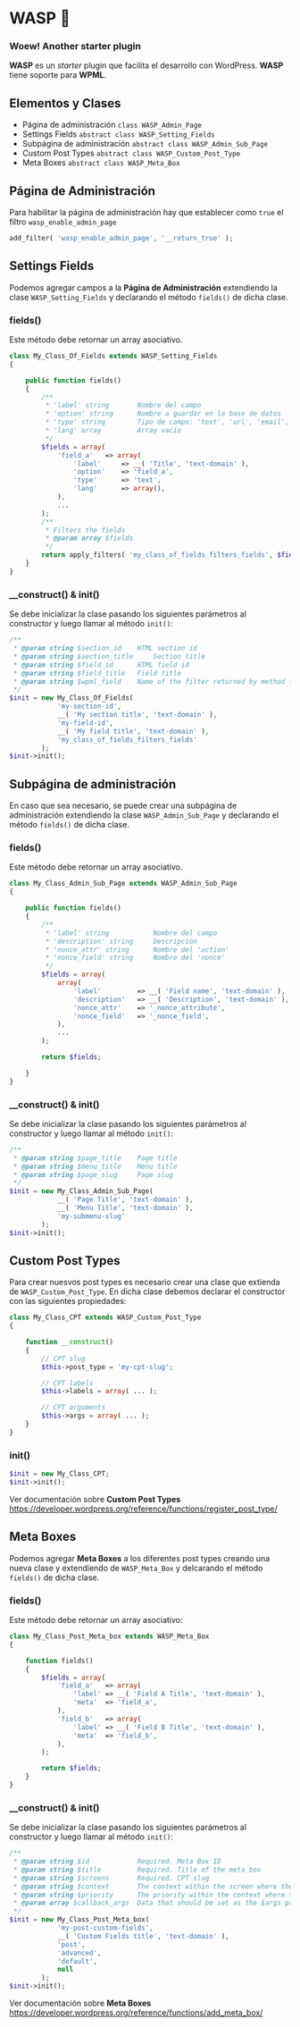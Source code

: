 # WASP 🐝
### Woew! Another starter plugin

**WASP** es un _starter_ plugin que facilita el desarrollo con WordPress.
**WASP** tiene soporte para **WPML**.

## Elementos y Clases
- Página de administración `class WASP_Admin_Page`
- Settings Fields `abstract class WASP_Setting_Fields`
- Subpágina de administración `abstract class WASP_Admin_Sub_Page`
- Custom Post Types `abstract class WASP_Custom_Post_Type`
- Meta Boxes `abstract class WASP_Meta_Box`


## Página de Administración
Para habilitar la página de administración hay que establecer como `true` el filtro `wasp_enable_admin_page`

```php
add_filter( 'wasp_enable_admin_page', '__return_true' );
```

## Settings Fields
Podemos agregar campos a la **Página de Administración** extendiendo la clase `WASP_Setting_Fields` y declarando el método `fields()` de dicha clase.

### fields()
Este método debe retornar un array asociativo.

```php
class My_Class_Of_Fields extends WASP_Setting_Fields
{

	public function fields()
	{
        /**
         * 'label' string		Nombre del campo
         * 'option' string		Nombre a guardar en la base de datos
         * 'type' string		Tipo de campo: 'text', 'url', 'email', 'textarera', 'content',
         * 'lang' array			Array vacío
         */
		$fields = array(
			'field_a'	=> array(
				'label'		=> __( 'Title', 'text-domain' ),
				'option'	=> 'field_a',
				'type'		=> 'text',
				'lang'		=> array(),
			),
			...
		);
		/**
		 * Filters the fields
		 * @param array $fields
		 */
		return apply_filters( 'my_class_of_fields_filters_fields', $fields );
	}
}
```
### __construct() & init()
Se debe inicializar la clase pasando los siguientes parámetros al constructor y luego llamar al método `init()`:
```php
/**
 * @param string $section_id 	HTML section id
 * @param string $section_title 	Section title
 * @param string $field_id 		HTML field id
 * @param string $field_title 	Field title
 * @param string $wpml_field 	Name of the filter returned by method fields()
 */
$init = new My_Class_Of_Fields(
			'my-section-id',
			__( 'My section title', 'text-domain' ),
			'my-field-id',
			__( 'My field title', 'text-domain' ),
			'my_class_of_fields_filters_fields'
		);
$init->init();
```

## Subpágina de administración
En caso que sea necesario, se puede crear una subpágina de administración extendiendo la clase `WASP_Admin_Sub_Page` y declarando el método `fields()` de dicha clase.

### fields()
Este método debe retornar un array asociativo.
```php
class My_Class_Admin_Sub_Page extends WASP_Admin_Sub_Page
{

	public function fields()
	{
		/**
		 * 'label' string			Nombre del campo
		 * 'description' string		Descripción
		 * 'nonce_attr' string 		Nombre del 'action'
		 * 'nonce_field' string 	Nombre del 'nonce'
		 */
		$fields = array(
			array(
				'label'			=> __( 'Field name', 'text-domain' ),
				'description'	=> __( 'Description', 'text-domain' ),
				'nonce_attr'	=> '_nonce_attribute',
				'nonce_field'	=> '_nonce_field',
			),
			...
		);

		return $fields;

	}
}
```
### __construct() & init()
Se debe inicializar la clase pasando los siguientes parámetros al constructor y luego llamar al método `init()`:
```php
/**
 * @param string $page_title 	Page title
 * @param string $menu_title	Menu title
 * @param string $page_slug		Page slug
 */
$init = new My_Class_Admin_Sub_Page(
			__( 'Page Title', 'text-domain' ),
			__( 'Menu Title', 'text-domain' ),
			'my-submenu-slug'
		);
$init->init();
```

## Custom Post Types
Para crear nuesvos post types es necesario crear una clase que extienda de `WASP_Custom_Post_Type`. En dicha clase debemos declarar el constructor con las siguientes propiedades:
```php
class My_Class_CPT extends WASP_Custom_Post_Type
{

	function __construct()
	{
		// CPT slug
		$this->post_type = 'my-cpt-slug';

		// CPT labels
		$this->labels = array( ... );

		// CPT arguments
		$this->args = array( ... );
	}
}
```
### init()
```php
$init = new My_Class_CPT;
$init->init();
```
Ver documentación sobre **Custom Post Types** https://developer.wordpress.org/reference/functions/register_post_type/

## Meta Boxes

Podemos agregar **Meta Boxes** a los diferentes post types creando una nueva clase y extendiendo de `WASP_Meta_Box` y delcarando el método `fields()` de dicha clase.

### fields()
Este método debe retornar un array asociativo:
```php
class My_Class_Post_Meta_box extends WASP_Meta_Box
{

	function fields()
	{
		$fields = array(
			'field_a'	=> array(
				'label'	=> __( 'Field A Title', 'text-domain' ),
				'meta'	=> 'field_a',
			),
			'field_b'	=> array(
				'label'	=> __( 'Field B Title', 'text-domain' ),
				'meta'	=> 'field_b',
			),
		);

		return $fields;
	}
}
```
### __construct() & init()
Se debe inicializar la clase pasando los siguientes parámetros al constructor y luego llamar al método `init()`:
```php
/**
 * @param string $id			Required. Meta Box ID
 * @param string $title 		Required. Title of the meta box
 * @param string $screens 		Required. CPT slug
 * @param string $context 		The context within the screen where the box should display
 * @param string $priority 		The priority within the context where the box should show
 * @param array $callback_args	Data that should be set as the $args property of the box array
 */
$init = new My_Class_Post_Meta_box(
			'my-post-custom-fields',
			__( 'Custom Fields title', 'text-domain' ),
			'post',
			'advanced',
			'default',
			null
		);
$init->init();
```

Ver documentación sobre **Meta Boxes** https://developer.wordpress.org/reference/functions/add_meta_box/
